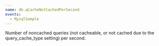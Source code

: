 ```yaml
---
name: db.qCacheNotCachedPerSecond
events:
  - MysqlSample
---
```


Number of noncached queries (not cacheable, or not cached due to the query\_cache\_type setting) per second.